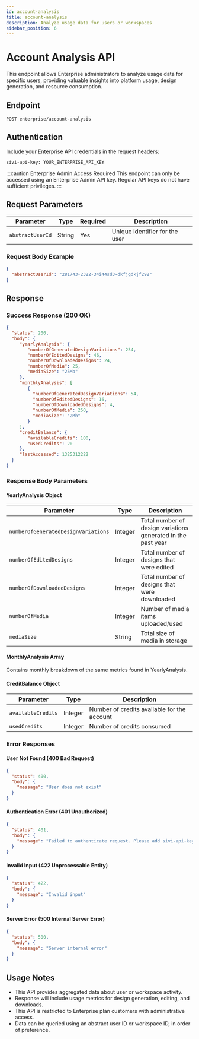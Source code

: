 ```yaml
---
id: account-analysis
title: account-analysis
description: Analyze usage data for users or workspaces
sidebar_position: 6
---
```


# Account Analysis API

This endpoint allows Enterprise administrators to analyze usage data for specific users, providing valuable insights into platform usage, design generation, and resource consumption.

## Endpoint

```
POST enterprise/account-analysis
```

## Authentication

Include your Enterprise API credentials in the request headers:

```http
sivi-api-key: YOUR_ENTERPRISE_API_KEY
```

:::caution Enterprise Admin Access Required
This endpoint can only be accessed using an Enterprise Admin API key. Regular API keys do not have sufficient privileges.
:::

## Request Parameters

| Parameter | Type | Required | Description |
|-----------|------|----------|-------------|
| `abstractUserId` | String | Yes | Unique identifier for the user |

### Request Body Example

```json
{
  "abstractUserId": "281743-2322-34i44sd3-dkfjgdkjf292"
}
```

## Response

### Success Response (200 OK)

```json
{
  "status": 200,
  "body": {
     "yearlyAnalysis": {
        "numberOfGeneratedDesignVariations": 254,
        "numberOfEditedDesigns": 46,
        "numberOfDownloadedDesigns": 24,
        "numberOfMedia": 25,
        "mediaSize": "25Mb"
     }, 
     "monthlyAnalysis": [
        {
          "numberOfGeneratedDesignVariations": 54,
          "numberOfEditedDesigns": 16,
          "numberOfDownloadedDesigns": 4,
          "numberOfMedia": 250,
          "mediaSize": "2Mb"
        }
     ],
     "creditBalance": {
        "availableCredits": 100,
        "usedCredits": 20
     },
     "lastAccessed": 1325312222
  }
}
```

### Response Body Parameters

#### YearlyAnalysis Object

| Parameter | Type | Description |
|-----------|------|-------------|
| `numberOfGeneratedDesignVariations` | Integer | Total number of design variations generated in the past year |
| `numberOfEditedDesigns` | Integer | Total number of designs that were edited |
| `numberOfDownloadedDesigns` | Integer | Total number of designs that were downloaded |
| `numberOfMedia` | Integer | Number of media items uploaded/used |
| `mediaSize` | String | Total size of media in storage |

#### MonthlyAnalysis Array

Contains monthly breakdown of the same metrics found in YearlyAnalysis.

#### CreditBalance Object

| Parameter | Type | Description |
|-----------|------|-------------|
| `availableCredits` | Integer | Number of credits available for the account |
| `usedCredits` | Integer | Number of credits consumed |

### Error Responses

#### User Not Found (400 Bad Request)

```json
{
  "status": 400,
  "body": {
    "message": "User does not exist"
  }
}
```

#### Authentication Error (401 Unauthorized)

```json
{
  "status": 401,
  "body": {
    "message": "Failed to authenticate request. Please add sivi-api-key header in request"
  }
}
```

#### Invalid Input (422 Unprocessable Entity)

```json
{
  "status": 422,
  "body": {
    "message": "Invalid input"
  }
}
```

#### Server Error (500 Internal Server Error)

```json
{
  "status": 500,
  "body": {
    "message": "Server internal error"
  }
}
```

## Usage Notes

- This API provides aggregated data about user or workspace activity.
- Response will include usage metrics for design generation, editing, and downloads.
- This API is restricted to Enterprise plan customers with administrative access.
- Data can be queried using an abstract user ID or workspace ID, in order of preference.
